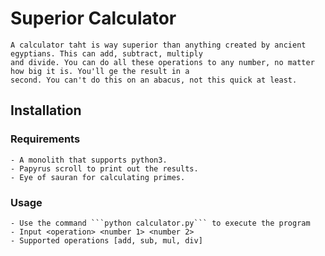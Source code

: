 # Superior Calculator
    A calculator taht is way superior than anything created by ancient egyptians. This can add, subtract, multiply
    and divide. You can do all these operations to any number, no matter how big it is. You'll ge the result in a 
    second. You can't do this on an abacus, not this quick at least.

## Installation
  ### Requirements
    - A monolith that supports python3.
    - Papyrus scroll to print out the results.
    - Eye of sauran for calculating primes.
  ### Usage
    - Use the command ```python calculator.py``` to execute the program
    - Input <operation> <number 1> <number 2>
    - Supported operations [add, sub, mul, div]
